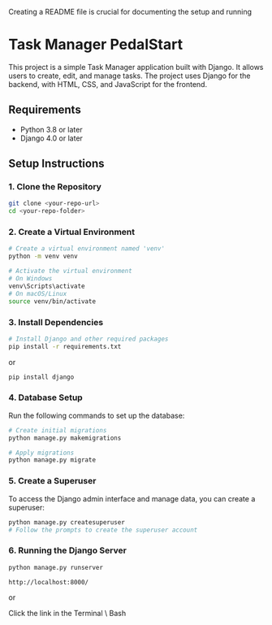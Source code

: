 Creating a README file is crucial for documenting the setup and running 
# Task Manager PedalStart

This project is a simple Task Manager application built with Django. It allows users to create, edit, and manage tasks. The project uses Django for the backend, with HTML, CSS, and JavaScript for the frontend.

## Requirements

- Python 3.8 or later
- Django 4.0 or later

## Setup Instructions

### 1. Clone the Repository



```bash
git clone <your-repo-url>
cd <your-repo-folder>
```

### 2. Create a Virtual Environment



```bash
# Create a virtual environment named 'venv'
python -m venv venv

# Activate the virtual environment
# On Windows
venv\Scripts\activate
# On macOS/Linux
source venv/bin/activate
```

### 3. Install Dependencies


```bash
# Install Django and other required packages
pip install -r requirements.txt
```
or

```bash
pip install django
```

### 4. Database Setup

Run the following commands to set up the database:

```bash
# Create initial migrations 
python manage.py makemigrations

# Apply migrations
python manage.py migrate
```

### 5. Create a Superuser

To access the Django admin interface and manage data, you can create a superuser:

```bash
python manage.py createsuperuser
# Follow the prompts to create the superuser account
```

### 6. Running the Django Server


```bash
python manage.py runserver
```

`http://localhost:8000/` 

or

Click the link in the Terminal \ Bash